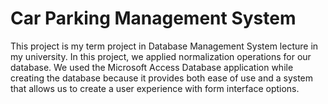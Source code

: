 # Car Parking Management System
This project is my term project in Database Management System lecture in my university.
In this project, we applied normalization operations for our database. We used the Microsoft Access Database application while creating the database because it provides both ease of use and a system that allows us to create a user experience with form interface options.

